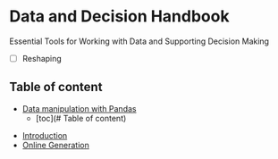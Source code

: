 # Data and Decision Handbook

Essential Tools for Working with Data and Supporting Decision Making
- [ ] Reshaping
 
## Table of content

* [Data manipulation with Pandas](https://github.com/ChrDobbert/DataAndDecisionHandbook/blob/main/notebooks/Data-manipulation-with-Pandas.ipynb)
    * [toc](# Table of content) 
    
<!-- Table of contents generated by http://tableofcontent.eu -->
- [Introduction](#introduction)
- [Online Generation](#online-generation)
